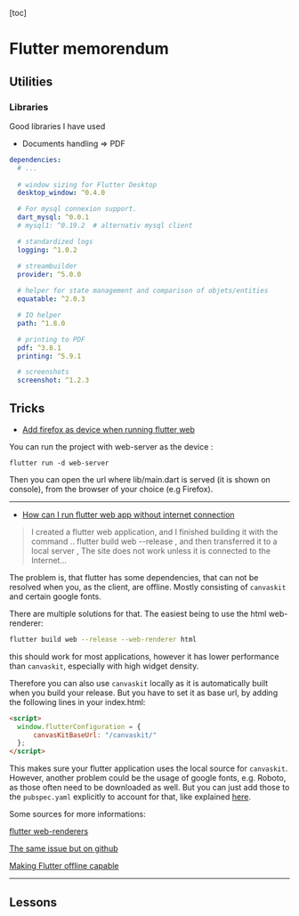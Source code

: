[toc]

# Flutter memorendum



## Utilities


### Libraries

Good libraries I have used

- Documents handling => PDF



```yaml
dependencies:
  # ...
  
  # window sizing for Flutter Desktop
  desktop_window: ^0.4.0

  # For mysql connexion support.
  dart_mysql: ^0.0.1
  # mysql1: ^0.19.2  # alternativ mysql client

  # standardized logs
  logging: ^1.0.2

  # streambuilder
  provider: ^5.0.0
  
  # helper for state management and comparison of objets/entities
  equatable: ^2.0.3

  # IO helper
  path: ^1.8.0

  # printing to PDF
  pdf: ^3.8.1
  printing: ^5.9.1

  # screenshots
  screenshot: ^1.2.3
```





## Tricks



- [Add firefox as device when running flutter web](https://stackoverflow.com/questions/71517888/add-firefox-as-device-when-running-flutter-web)


You can run the project with web-server as the device :

`flutter run -d web-server`

Then you can open the url where lib/main.dart is served (it is shown on console), from the browser of your choice (e.g Firefox).




----

- [How can I run flutter web app without internet connection](https://stackoverflow.com/questions/73109896/how-can-i-run-flutter-web-app-without-internet-connection)

> I created a flutter web application, and I finished building it with the command .. flutter build web --release , and then transferred it to a local server , The site does not work unless it is connected to the Internet...



The problem is, that flutter has some dependencies, that can not be  resolved when you, as the client, are offline. Mostly consisting of `canvaskit` and certain google fonts.

There are multiple solutions for that. The easiest being to use the html web-renderer:

```bash
flutter build web --release --web-renderer html
```

this should work for most applications, however it has lower performance than `canvaskit`, especially with high widget density.

Therefore you can also use `canvaskit` locally as it is  automatically built when you build your release. But you have to set it  as base url, by adding the following lines in your index.html:

```html
<script>
  window.flutterConfiguration = {
      canvasKitBaseUrl: "/canvaskit/"
  };
</script>
```

This makes sure your flutter application uses the local source for `canvaskit`. However, another problem could be the usage of google fonts, e.g.  Roboto, as those often need to be downloaded as well. But you can just  add those to the `pubspec.yaml` explicitly to account for that, like explained [here](https://docs.flutter.dev/cookbook/design/fonts).

Some sources for more informations:

[flutter web-renderers](https://docs.flutter.dev/development/platform-integration/web/renderers)

[The same issue but on github](https://github.com/flutter/flutter/issues/78235)

[Making Flutter offline capable](https://github.com/flutter/flutter/issues/60069)



----





## **Lessons**



